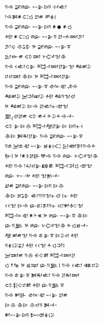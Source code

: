 <div class='block'>
<div class='line'>𒀀𒈾 𒂼𒈗 𒁁𒉌𒅀 𒀴𒅗</div>
<div class='line'>𒁹𒈾𒀉𒀭𒀫𒌓 𒇻𒌑 𒂄𒈬</div>
<div class='line'>𒀀𒈾 𒂼𒈗 𒁁𒉌𒅀 𒀭𒊹 𒀭𒌓</div>
<div class='line'>𒅇 𒀭𒀫𒌓 𒈗 𒁁𒉌𒀀 𒇻𒁄𒇷𒂅</div>
<div class='line'>𒂅𒌒 𒊮𒁉 𒃻 𒂼𒈗 𒁁𒉌𒐊</div>
<div class='line'>𒌨𒁍𒌑 𒌌𒌅 𒆳𒉏𒈠𒆠</div>
<div class='line'>𒀀𒈾 𒌋𒅗𒄭𒉌 𒅋𒇷𒆪𒉌𒈠 𒄀𒅖𒊒</div>
<div class='line'>𒄑𒁀𒌅 𒆠𒄿 𒃻 𒅋𒇷𒆪𒉌</div>
<div class='line'>𒀀𒈾 𒂼𒈗 𒁁𒉌𒐊 𒀠𒋰𒊏 𒂗𒈾</div>
<div class='line'>𒄀𒅖𒊒 𒅁𒋫𒀜𒊒 𒅇 𒄀𒀀𒈠𒋼</div>
<div class='line'>𒃻 𒄀𒅖𒊒 𒄿𒈾 𒇻𒅗𒉡𒌝𒈠</div>
<div class='line'>𒅅𒋼𒇻𒌑 𒌌 𒌑𒈦𒅆𒊒𒅆𒈾𒋾</div>
<div class='line'>𒌌 𒉌𒄿𒁲 𒅋𒆷𒆪𒉌𒄿 𒅀𒉡𒌋</div>
<div class='line'>𒆠𒄿 𒀉𒊑𒆪𒉌 𒀀𒈾 𒂼𒈗 𒁁𒉌𒐊</div>
<div class='line'>𒀀𒉺𒅁𒉺𒊏 𒁁𒉌 𒂊𒈬𒄣 𒌨𒆃𒁕𒀀𒈾𒅆</div>
<div class='line'>𒌉𒋙 𒃻 𒁹𒀭𒊩𒌆𒃲𒋧𒈾 𒀀𒈾 𒈗 𒆳𒉏𒈠𒆠</div>
<div class='line'>𒅇 𒀀𒈾 𒁹𒄷𒁀𒉌𒂵𒀾 𒅋𒋫𒌓 𒌝𒈠</div>
<div class='line'>𒈗 𒆳𒀸𒋩 𒅇 𒈠𒁖𒋾</div>
<div class='line'>𒋗𒌑 𒂼𒈗 𒁁𒉌𒅀 𒄿𒁲</div>
<div class='line'>𒆠𒄿 𒁳𒁉 𒅗𒀀𒀀𒈠𒉡𒋼 𒋙𒉡 𒅇</div>
<div class='line'>𒌋𒌋𒈠 𒄿𒈾 𒇽𒆗𒁕𒀀𒉡 𒀊𒂍𒁴𒈠</div>
<div class='line'>𒅋𒋰𒊏 𒀭𒈨𒌍 𒃻 𒈗 𒁁𒉌𒐊 𒆠𒄿</div>
<div class='line'>𒇽𒀀𒆥 𒃻 𒈗 𒆳𒉏𒈠𒆠 𒅆𒌓𒂊𒋾</div>
<div class='line'>𒆷 𒅖𒌑𒈠 𒀀𒈾 𒉺𒉌𒐊 𒄿𒊒𒁀 𒅇</div>
<div class='line'>𒀀𒈬𒊒𒍑 𒅇 𒌋𒌋𒈠 𒅆𒌓𒋫𒋙</div>
<div class='line'>𒅁𒌅𒌑 𒀀𒁲 𒄴𒄭𒋢 𒅋𒇷𒆪</div>
<div class='line'>𒌓 𒈫𒆚 𒃻 𒌗𒉈 𒇽𒀀𒆥𒋙 𒀀𒈾 𒌋𒅗 𒈪𒄑𒊒</div>
<div class='line'>𒀀𒈾 𒉺𒉌𒐊 𒀉𒊑𒅗 𒀀𒈾 𒆪𒊑𒇷</div>
<div class='line'>𒌌𒈭𒄭𒄑𒋢 𒅇 𒇽𒀀𒆥𒐊</div>
<div class='line'>𒀀𒈾 𒂍𒃲 𒀠𒋰𒊏 𒁁𒉌 𒇻𒌑</div>
<div class='line'>𒄿𒁲 𒆠𒄿 𒊮𒁀𒀀 𒀉𒋾</div>
<div class='line'>𒂍𒁁𒉌𒅀 𒄖𒌝𒈬𒊒</div>
</div>